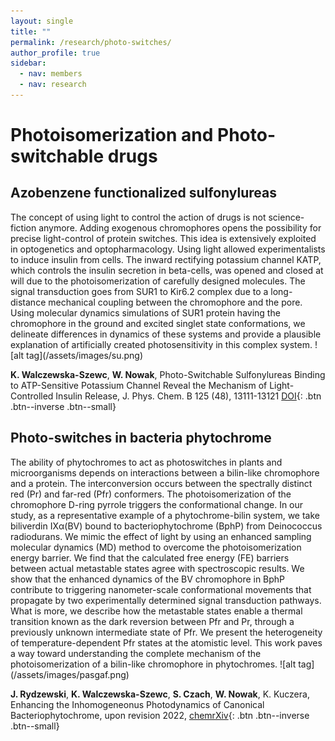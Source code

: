 ```yaml
---
layout: single
title: ""
permalink: /research/photo-switches/
author_profile: true
sidebar:
  - nav: members
  - nav: research
---
```


<h1> Photoisomerization and Photo-switchable drugs</h1>
<h2>Azobenzene functionalized sulfonylureas</h2> 
The concept of using light to control the action of drugs is not science-fiction anymore. Adding exogenous chromophores opens the possibility for precise light-control of protein switches. This idea is extensively exploited in optogenetics and optopharmacology. Using light allowed experimentalists to induce insulin from cells. The inward rectifying potassium channel KATP, which controls the insulin secretion in beta-cells, was opened and closed at will due to the photoisomerization of carefully designed molecules. The signal transduction goes from SUR1 to Kir6.2 complex due to a long-distance mechanical coupling between the chromophore and the pore. Using molecular dynamics simulations of SUR1 protein having the chromophore in the ground and excited singlet state conformations, we delineate differences in dynamics of these systems and provide a plausible explanation of artificially created photosensitivity in this complex system. 
![alt tag](/assets/images/su.png)   

__K. Walczewska-Szewc__, __W. Nowak__, Photo-Switchable Sulfonylureas Binding to ATP-Sensitive Potassium Channel Reveal the Mechanism of Light-Controlled Insulin Release, J. Phys. Chem. B 125 (48), 13111-13121 [DOI](https://doi.org/10.1021/acs.jpcb.1c07292){: .btn .btn--inverse .btn--small}

<h2>Photo-switches in bacteria phytochrome</h2> 
The ability of phytochromes to act as photoswitches in plants and microorganisms depends on interactions between a bilin-like chromophore and a protein. The interconversion occurs between the spectrally distinct red (Pr) and far-red (Pfr) conformers. The photoisomerization of the chromophore D-ring pyrrole triggers the conformational change. In our study, as a representative example of a phytochrome-bilin system, we take biliverdin IXα(BV) bound to bacteriophytochrome (BphP) from Deinococcus radiodurans. We mimic the effect of light by using an enhanced sampling molecular dynamics (MD) method to overcome the photoisomerization energy barrier. We find that the calculated free energy (FE) barriers between actual metastable states agree with spectroscopic results. We show that the enhanced dynamics of the BV chromophore in BphP contribute to triggering nanometer-scale conformational movements that propagate by two experimentally determined signal transduction pathways. What is more, we describe how the metastable states enable a thermal transition known as the dark reversion between Pfr and Pr, through a previously unknown intermediate state of Pfr. We present the heterogeneity of temperature-dependent Pfr states at the atomistic level. This work paves a way toward understanding the complete mechanism of the photoisomerization of a bilin-like chromophore in phytochromes.
![alt tag](/assets/images/pasgaf.png)   

__J. Rydzewski__, __K. Walczewska-Szewc__, __S. Czach__, __W. Nowak__, K. Kuczera, Enhancing the Inhomogeneonus Photodynamics of Canonical Bacteriophytochrome, upon revision 2022, [chemrXiv](https://chemrxiv.org/engage/chemrxiv/article-details/61b8dbd2203b4012748caf4f){: .btn .btn--inverse .btn--small}

